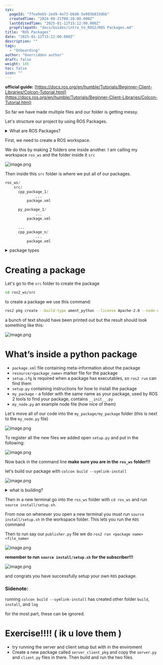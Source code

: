 ```yaml
---
sys:
  pageId: "7fea9eb5-2ed9-4e73-b6d6-5e093b833dbb"
  createdTime: "2024-08-21T00:28:00.000Z"
  lastEditedTime: "2025-01-12T15:12:00.000Z"
  propFilepath: "docs/Guides/intro_to_ROS2/ROS Packages.md"
title: "ROS Packages"
date: "2025-01-12T15:12:00.000Z"
description: ""
tags:
  - "Onboarding"
author: "Overridden author"
draft: false
weight: 145
toc: false
icon: ""
---
```


**official guide:** [https://docs.ros.org/en/humble/Tutorials/Beginner-Client-Libraries/Colcon-Tutorial.html](https://docs.ros.org/en/humble/Tutorials/Beginner-Client-Libraries/Colcon-Tutorial.html)

So far we have made multiple files and our folder is getting messy.

Let's structure our project by using ROS Packages.

<details>

<summary>What are ROS Packages?</summary>

ROS Packages are, as the name implies, packages of code that are highly sharable between ROS developers.

They consist of a folder, `package.xml` file, and source code

```python
      cpp_package_1/
		      ... imagine much code files here ..
          package.xml
```

</details>

First, we need to create a ROS workspace.

We do this by making 2 folders one inside another. I am calling my workspace `ros_ws` and the folder inside it `src`

![image.png](https://prod-files-secure.s3.us-west-2.amazonaws.com/d518164a-d88e-44d1-a4ee-3adb3bd8bce0/70706947-fd18-4537-a67b-e12946812d31/image.png?X-Amz-Algorithm=AWS4-HMAC-SHA256&X-Amz-Content-Sha256=UNSIGNED-PAYLOAD&X-Amz-Credential=ASIAZI2LB466U7ZWRTFW%2F20250607%2Fus-west-2%2Fs3%2Faws4_request&X-Amz-Date=20250607T061128Z&X-Amz-Expires=3600&X-Amz-Security-Token=IQoJb3JpZ2luX2VjEJT%2F%2F%2F%2F%2F%2F%2F%2F%2F%2FwEaCXVzLXdlc3QtMiJHMEUCIQCYauthuo09LaKZzMH%2F0fdBKjdKI9m1VATEGMVb7IF%2F6AIgXpPfTpTtzktE%2FyYo75wEkRu53P%2BwC9oDYGOB%2BCXuW5cq%2FwMIbRAAGgw2Mzc0MjMxODM4MDUiDMxkkuxhw%2FwtsedndyrcA5R16v8iA1RxFQeE6ZY%2FyKhGq1ZuHctLTUKaMk51he%2F9egksVU02adydrp5QnMJhFmwEdvE4klqaK51KJd1Bxiv%2Fcl6ArtQr2iRMbgbz851nJgJR3T%2FV1enZehyc26taCO0zCG6jvrDHCbikf8d6bfNUcrF8IWuz%2Fvo9oKEDLVcpvaAg%2BDV3LWLT%2BBCejvdUyeDaYYI8T8vAM8BxD8LBbUGJCkm5kt%2F4Atx8hmmk1Ba%2BiYHqB5A3n4bH6nMmF7M6SSBRgDMVzMtaDHhU8Cufj3stZ4OLnhxY80jjugHc4vCyLq6xzppij%2ByCzy0Ivcwt5GUqYetc%2FrS6Y18Y3rScjnaP5dXsqFyuSV4XLnG0eZzoLmkXCX1dnG1oYZ55NxXng1j0qsC2UzxoIxMiKf82cTceOHke4WcgFClmr%2FqsocrLoT8OqOzzofuaFTUMCedqnYkQVJ8aA2vLeWBxEPDV8FwqjigQReCSNQF6pp0KPAIEgCz6FwB%2FRiO6O8nzgG0J5Cd9ZRY42JrHrUKaJHJxomMz1TBAMeNxDuGX90rurEvmktoyYTyejNsBr%2BhjDsbEXEtQ%2Bf2FjY8UktJH2%2F2lCtrqdOn2qpR%2BKohh30A8W7Auc2CaePA4dBNPQdMYMKj6jsIGOqUBPAAv5agIgwnqmE4%2FwiP1nbW0kcM9yPcmLioQh3vEEtLEvqTtu%2BImAuvFiEdnbTKG7nAVRuZf7Sukm%2B0FXG7PMfyD%2FOZ%2FuptfThG8kl9xINydc9fBUXjp%2Fqn%2F2T46Lt2yV4pZH7U9TXiKh5V6rsDhbB6cGB7K86FZ2%2BHsljfVxmDoTyV0jP8TlCHVThu93ZxPABpH9r2RKuctG1LLrTj9x%2Fzf1Fsi&X-Amz-Signature=939982a3932cde2d5159f6715486fc633f6cac2ce236b026f1776b9990e5550f&X-Amz-SignedHeaders=host&x-id=GetObject)

Then inside this `src` folder is where we put all of our packages.

```python
ros_ws/
    src/
      cpp_package_1/
		      ...
          package.xml

      py_package_1/
		      ...
          package.xml

      ...
      cpp_package_n/
		      ...
          package.xml

```

<details>

<summary>package types</summary>

packages can be either `C++` or python.

the intern file structure is different for each but for this guide we will stick to creating python packages

</details>

# Creating a package

Let's go to the `src` folder to create the package

```bash
cd ros2_ws/src
```

to create a package we use this command:

```bash
ros2 pkg create --build-type ament_python --license Apache-2.0 --node-name my_node my_package
```

a bunch of text should have been printed out but the result should look something like this:

![image.png](https://prod-files-secure.s3.us-west-2.amazonaws.com/d518164a-d88e-44d1-a4ee-3adb3bd8bce0/e6cf1e3f-8512-4a3e-b131-079f800bf3e8/image.png?X-Amz-Algorithm=AWS4-HMAC-SHA256&X-Amz-Content-Sha256=UNSIGNED-PAYLOAD&X-Amz-Credential=ASIAZI2LB466U7ZWRTFW%2F20250607%2Fus-west-2%2Fs3%2Faws4_request&X-Amz-Date=20250607T061128Z&X-Amz-Expires=3600&X-Amz-Security-Token=IQoJb3JpZ2luX2VjEJT%2F%2F%2F%2F%2F%2F%2F%2F%2F%2FwEaCXVzLXdlc3QtMiJHMEUCIQCYauthuo09LaKZzMH%2F0fdBKjdKI9m1VATEGMVb7IF%2F6AIgXpPfTpTtzktE%2FyYo75wEkRu53P%2BwC9oDYGOB%2BCXuW5cq%2FwMIbRAAGgw2Mzc0MjMxODM4MDUiDMxkkuxhw%2FwtsedndyrcA5R16v8iA1RxFQeE6ZY%2FyKhGq1ZuHctLTUKaMk51he%2F9egksVU02adydrp5QnMJhFmwEdvE4klqaK51KJd1Bxiv%2Fcl6ArtQr2iRMbgbz851nJgJR3T%2FV1enZehyc26taCO0zCG6jvrDHCbikf8d6bfNUcrF8IWuz%2Fvo9oKEDLVcpvaAg%2BDV3LWLT%2BBCejvdUyeDaYYI8T8vAM8BxD8LBbUGJCkm5kt%2F4Atx8hmmk1Ba%2BiYHqB5A3n4bH6nMmF7M6SSBRgDMVzMtaDHhU8Cufj3stZ4OLnhxY80jjugHc4vCyLq6xzppij%2ByCzy0Ivcwt5GUqYetc%2FrS6Y18Y3rScjnaP5dXsqFyuSV4XLnG0eZzoLmkXCX1dnG1oYZ55NxXng1j0qsC2UzxoIxMiKf82cTceOHke4WcgFClmr%2FqsocrLoT8OqOzzofuaFTUMCedqnYkQVJ8aA2vLeWBxEPDV8FwqjigQReCSNQF6pp0KPAIEgCz6FwB%2FRiO6O8nzgG0J5Cd9ZRY42JrHrUKaJHJxomMz1TBAMeNxDuGX90rurEvmktoyYTyejNsBr%2BhjDsbEXEtQ%2Bf2FjY8UktJH2%2F2lCtrqdOn2qpR%2BKohh30A8W7Auc2CaePA4dBNPQdMYMKj6jsIGOqUBPAAv5agIgwnqmE4%2FwiP1nbW0kcM9yPcmLioQh3vEEtLEvqTtu%2BImAuvFiEdnbTKG7nAVRuZf7Sukm%2B0FXG7PMfyD%2FOZ%2FuptfThG8kl9xINydc9fBUXjp%2Fqn%2F2T46Lt2yV4pZH7U9TXiKh5V6rsDhbB6cGB7K86FZ2%2BHsljfVxmDoTyV0jP8TlCHVThu93ZxPABpH9r2RKuctG1LLrTj9x%2Fzf1Fsi&X-Amz-Signature=a88bf8220afeeca2175de9721363e4cb4b0f7c691d987c052407f0297d7bf8b5&X-Amz-SignedHeaders=host&x-id=GetObject)

# What’s inside a python package

- `package.xml` file containing meta-information about the package
- `resource/<package_name>` marker file for the package
- `setup.cfg` is required when a package has executables, so `ros2 run` can find them
- `setup.py` containing instructions for how to install the package
- `my_package` - a folder with the same name as your package, used by ROS 2 tools to find your package, contains `__init__.py`
- `my_node.py` an example node file (how nice of them)

Let's move all of our code into the `my_package/my_package` folder (this is next to the `my_node.py` file)

![image.png](https://prod-files-secure.s3.us-west-2.amazonaws.com/d518164a-d88e-44d1-a4ee-3adb3bd8bce0/9ce58f11-0da9-4d3e-b86d-506a9685d378/image.png?X-Amz-Algorithm=AWS4-HMAC-SHA256&X-Amz-Content-Sha256=UNSIGNED-PAYLOAD&X-Amz-Credential=ASIAZI2LB466U7ZWRTFW%2F20250607%2Fus-west-2%2Fs3%2Faws4_request&X-Amz-Date=20250607T061128Z&X-Amz-Expires=3600&X-Amz-Security-Token=IQoJb3JpZ2luX2VjEJT%2F%2F%2F%2F%2F%2F%2F%2F%2F%2FwEaCXVzLXdlc3QtMiJHMEUCIQCYauthuo09LaKZzMH%2F0fdBKjdKI9m1VATEGMVb7IF%2F6AIgXpPfTpTtzktE%2FyYo75wEkRu53P%2BwC9oDYGOB%2BCXuW5cq%2FwMIbRAAGgw2Mzc0MjMxODM4MDUiDMxkkuxhw%2FwtsedndyrcA5R16v8iA1RxFQeE6ZY%2FyKhGq1ZuHctLTUKaMk51he%2F9egksVU02adydrp5QnMJhFmwEdvE4klqaK51KJd1Bxiv%2Fcl6ArtQr2iRMbgbz851nJgJR3T%2FV1enZehyc26taCO0zCG6jvrDHCbikf8d6bfNUcrF8IWuz%2Fvo9oKEDLVcpvaAg%2BDV3LWLT%2BBCejvdUyeDaYYI8T8vAM8BxD8LBbUGJCkm5kt%2F4Atx8hmmk1Ba%2BiYHqB5A3n4bH6nMmF7M6SSBRgDMVzMtaDHhU8Cufj3stZ4OLnhxY80jjugHc4vCyLq6xzppij%2ByCzy0Ivcwt5GUqYetc%2FrS6Y18Y3rScjnaP5dXsqFyuSV4XLnG0eZzoLmkXCX1dnG1oYZ55NxXng1j0qsC2UzxoIxMiKf82cTceOHke4WcgFClmr%2FqsocrLoT8OqOzzofuaFTUMCedqnYkQVJ8aA2vLeWBxEPDV8FwqjigQReCSNQF6pp0KPAIEgCz6FwB%2FRiO6O8nzgG0J5Cd9ZRY42JrHrUKaJHJxomMz1TBAMeNxDuGX90rurEvmktoyYTyejNsBr%2BhjDsbEXEtQ%2Bf2FjY8UktJH2%2F2lCtrqdOn2qpR%2BKohh30A8W7Auc2CaePA4dBNPQdMYMKj6jsIGOqUBPAAv5agIgwnqmE4%2FwiP1nbW0kcM9yPcmLioQh3vEEtLEvqTtu%2BImAuvFiEdnbTKG7nAVRuZf7Sukm%2B0FXG7PMfyD%2FOZ%2FuptfThG8kl9xINydc9fBUXjp%2Fqn%2F2T46Lt2yV4pZH7U9TXiKh5V6rsDhbB6cGB7K86FZ2%2BHsljfVxmDoTyV0jP8TlCHVThu93ZxPABpH9r2RKuctG1LLrTj9x%2Fzf1Fsi&X-Amz-Signature=11a37ffa6800841603d9dfc24fe461e163685595f74e7279a438039ee776a62f&X-Amz-SignedHeaders=host&x-id=GetObject)

To register all the new files we added open `setup.py` and put in the following:

![image.png](https://prod-files-secure.s3.us-west-2.amazonaws.com/d518164a-d88e-44d1-a4ee-3adb3bd8bce0/1cd7c262-4cae-4496-9d75-c178537d24a2/image.png?X-Amz-Algorithm=AWS4-HMAC-SHA256&X-Amz-Content-Sha256=UNSIGNED-PAYLOAD&X-Amz-Credential=ASIAZI2LB466U7ZWRTFW%2F20250607%2Fus-west-2%2Fs3%2Faws4_request&X-Amz-Date=20250607T061128Z&X-Amz-Expires=3600&X-Amz-Security-Token=IQoJb3JpZ2luX2VjEJT%2F%2F%2F%2F%2F%2F%2F%2F%2F%2FwEaCXVzLXdlc3QtMiJHMEUCIQCYauthuo09LaKZzMH%2F0fdBKjdKI9m1VATEGMVb7IF%2F6AIgXpPfTpTtzktE%2FyYo75wEkRu53P%2BwC9oDYGOB%2BCXuW5cq%2FwMIbRAAGgw2Mzc0MjMxODM4MDUiDMxkkuxhw%2FwtsedndyrcA5R16v8iA1RxFQeE6ZY%2FyKhGq1ZuHctLTUKaMk51he%2F9egksVU02adydrp5QnMJhFmwEdvE4klqaK51KJd1Bxiv%2Fcl6ArtQr2iRMbgbz851nJgJR3T%2FV1enZehyc26taCO0zCG6jvrDHCbikf8d6bfNUcrF8IWuz%2Fvo9oKEDLVcpvaAg%2BDV3LWLT%2BBCejvdUyeDaYYI8T8vAM8BxD8LBbUGJCkm5kt%2F4Atx8hmmk1Ba%2BiYHqB5A3n4bH6nMmF7M6SSBRgDMVzMtaDHhU8Cufj3stZ4OLnhxY80jjugHc4vCyLq6xzppij%2ByCzy0Ivcwt5GUqYetc%2FrS6Y18Y3rScjnaP5dXsqFyuSV4XLnG0eZzoLmkXCX1dnG1oYZ55NxXng1j0qsC2UzxoIxMiKf82cTceOHke4WcgFClmr%2FqsocrLoT8OqOzzofuaFTUMCedqnYkQVJ8aA2vLeWBxEPDV8FwqjigQReCSNQF6pp0KPAIEgCz6FwB%2FRiO6O8nzgG0J5Cd9ZRY42JrHrUKaJHJxomMz1TBAMeNxDuGX90rurEvmktoyYTyejNsBr%2BhjDsbEXEtQ%2Bf2FjY8UktJH2%2F2lCtrqdOn2qpR%2BKohh30A8W7Auc2CaePA4dBNPQdMYMKj6jsIGOqUBPAAv5agIgwnqmE4%2FwiP1nbW0kcM9yPcmLioQh3vEEtLEvqTtu%2BImAuvFiEdnbTKG7nAVRuZf7Sukm%2B0FXG7PMfyD%2FOZ%2FuptfThG8kl9xINydc9fBUXjp%2Fqn%2F2T46Lt2yV4pZH7U9TXiKh5V6rsDhbB6cGB7K86FZ2%2BHsljfVxmDoTyV0jP8TlCHVThu93ZxPABpH9r2RKuctG1LLrTj9x%2Fzf1Fsi&X-Amz-Signature=d62510a6bd92cfef08c5502b55aac123e45dfb04523c9924eaf15b4009faf136&X-Amz-SignedHeaders=host&x-id=GetObject)

Now back in the command line **make sure you are in the** **`ros_ws`** **folder!!!**

let's build our package with `colcon build --symlink-install`

![image.png](https://prod-files-secure.s3.us-west-2.amazonaws.com/d518164a-d88e-44d1-a4ee-3adb3bd8bce0/2f2a0d27-b173-48fd-b189-5f5c0ce65619/image.png?X-Amz-Algorithm=AWS4-HMAC-SHA256&X-Amz-Content-Sha256=UNSIGNED-PAYLOAD&X-Amz-Credential=ASIAZI2LB466U7ZWRTFW%2F20250607%2Fus-west-2%2Fs3%2Faws4_request&X-Amz-Date=20250607T061128Z&X-Amz-Expires=3600&X-Amz-Security-Token=IQoJb3JpZ2luX2VjEJT%2F%2F%2F%2F%2F%2F%2F%2F%2F%2FwEaCXVzLXdlc3QtMiJHMEUCIQCYauthuo09LaKZzMH%2F0fdBKjdKI9m1VATEGMVb7IF%2F6AIgXpPfTpTtzktE%2FyYo75wEkRu53P%2BwC9oDYGOB%2BCXuW5cq%2FwMIbRAAGgw2Mzc0MjMxODM4MDUiDMxkkuxhw%2FwtsedndyrcA5R16v8iA1RxFQeE6ZY%2FyKhGq1ZuHctLTUKaMk51he%2F9egksVU02adydrp5QnMJhFmwEdvE4klqaK51KJd1Bxiv%2Fcl6ArtQr2iRMbgbz851nJgJR3T%2FV1enZehyc26taCO0zCG6jvrDHCbikf8d6bfNUcrF8IWuz%2Fvo9oKEDLVcpvaAg%2BDV3LWLT%2BBCejvdUyeDaYYI8T8vAM8BxD8LBbUGJCkm5kt%2F4Atx8hmmk1Ba%2BiYHqB5A3n4bH6nMmF7M6SSBRgDMVzMtaDHhU8Cufj3stZ4OLnhxY80jjugHc4vCyLq6xzppij%2ByCzy0Ivcwt5GUqYetc%2FrS6Y18Y3rScjnaP5dXsqFyuSV4XLnG0eZzoLmkXCX1dnG1oYZ55NxXng1j0qsC2UzxoIxMiKf82cTceOHke4WcgFClmr%2FqsocrLoT8OqOzzofuaFTUMCedqnYkQVJ8aA2vLeWBxEPDV8FwqjigQReCSNQF6pp0KPAIEgCz6FwB%2FRiO6O8nzgG0J5Cd9ZRY42JrHrUKaJHJxomMz1TBAMeNxDuGX90rurEvmktoyYTyejNsBr%2BhjDsbEXEtQ%2Bf2FjY8UktJH2%2F2lCtrqdOn2qpR%2BKohh30A8W7Auc2CaePA4dBNPQdMYMKj6jsIGOqUBPAAv5agIgwnqmE4%2FwiP1nbW0kcM9yPcmLioQh3vEEtLEvqTtu%2BImAuvFiEdnbTKG7nAVRuZf7Sukm%2B0FXG7PMfyD%2FOZ%2FuptfThG8kl9xINydc9fBUXjp%2Fqn%2F2T46Lt2yV4pZH7U9TXiKh5V6rsDhbB6cGB7K86FZ2%2BHsljfVxmDoTyV0jP8TlCHVThu93ZxPABpH9r2RKuctG1LLrTj9x%2Fzf1Fsi&X-Amz-Signature=654c1afcf37809492db8ec0342ae3297f977ba692243bf90c790a2ef5e7a9257&X-Amz-SignedHeaders=host&x-id=GetObject)

<details>

<summary>what is building?</summary>

if you are a CS major at Rose-Hulman you will learn the answer to this in CSSE132

but TLDR; is it combines all the code files into one program that can be run easily 

</details>

Then in a new terminal go into the `ros_ws` folder with `cd ros_ws` and run `source install/setup.sh`. 

From now on whenever you open a new terminal you must run `source install/setup.sh` in the workspace folder. This lets you run the `ROS` command

Then to run say our `publisher.py` file we do `ros2 run <package name> <file_name>`

![image.png](https://prod-files-secure.s3.us-west-2.amazonaws.com/d518164a-d88e-44d1-a4ee-3adb3bd8bce0/4f4b1219-3a44-4632-aa0a-ce3471699f59/image.png?X-Amz-Algorithm=AWS4-HMAC-SHA256&X-Amz-Content-Sha256=UNSIGNED-PAYLOAD&X-Amz-Credential=ASIAZI2LB466U7ZWRTFW%2F20250607%2Fus-west-2%2Fs3%2Faws4_request&X-Amz-Date=20250607T061128Z&X-Amz-Expires=3600&X-Amz-Security-Token=IQoJb3JpZ2luX2VjEJT%2F%2F%2F%2F%2F%2F%2F%2F%2F%2FwEaCXVzLXdlc3QtMiJHMEUCIQCYauthuo09LaKZzMH%2F0fdBKjdKI9m1VATEGMVb7IF%2F6AIgXpPfTpTtzktE%2FyYo75wEkRu53P%2BwC9oDYGOB%2BCXuW5cq%2FwMIbRAAGgw2Mzc0MjMxODM4MDUiDMxkkuxhw%2FwtsedndyrcA5R16v8iA1RxFQeE6ZY%2FyKhGq1ZuHctLTUKaMk51he%2F9egksVU02adydrp5QnMJhFmwEdvE4klqaK51KJd1Bxiv%2Fcl6ArtQr2iRMbgbz851nJgJR3T%2FV1enZehyc26taCO0zCG6jvrDHCbikf8d6bfNUcrF8IWuz%2Fvo9oKEDLVcpvaAg%2BDV3LWLT%2BBCejvdUyeDaYYI8T8vAM8BxD8LBbUGJCkm5kt%2F4Atx8hmmk1Ba%2BiYHqB5A3n4bH6nMmF7M6SSBRgDMVzMtaDHhU8Cufj3stZ4OLnhxY80jjugHc4vCyLq6xzppij%2ByCzy0Ivcwt5GUqYetc%2FrS6Y18Y3rScjnaP5dXsqFyuSV4XLnG0eZzoLmkXCX1dnG1oYZ55NxXng1j0qsC2UzxoIxMiKf82cTceOHke4WcgFClmr%2FqsocrLoT8OqOzzofuaFTUMCedqnYkQVJ8aA2vLeWBxEPDV8FwqjigQReCSNQF6pp0KPAIEgCz6FwB%2FRiO6O8nzgG0J5Cd9ZRY42JrHrUKaJHJxomMz1TBAMeNxDuGX90rurEvmktoyYTyejNsBr%2BhjDsbEXEtQ%2Bf2FjY8UktJH2%2F2lCtrqdOn2qpR%2BKohh30A8W7Auc2CaePA4dBNPQdMYMKj6jsIGOqUBPAAv5agIgwnqmE4%2FwiP1nbW0kcM9yPcmLioQh3vEEtLEvqTtu%2BImAuvFiEdnbTKG7nAVRuZf7Sukm%2B0FXG7PMfyD%2FOZ%2FuptfThG8kl9xINydc9fBUXjp%2Fqn%2F2T46Lt2yV4pZH7U9TXiKh5V6rsDhbB6cGB7K86FZ2%2BHsljfVxmDoTyV0jP8TlCHVThu93ZxPABpH9r2RKuctG1LLrTj9x%2Fzf1Fsi&X-Amz-Signature=45a615fc4a49cba4adf6ab6402392d30b4b03f4be98baea53664cdc91b4c3ad4&X-Amz-SignedHeaders=host&x-id=GetObject)

**remember to run** **`source install/setup.sh`** **for the subscriber!!!**

![image.png](https://prod-files-secure.s3.us-west-2.amazonaws.com/d518164a-d88e-44d1-a4ee-3adb3bd8bce0/02121119-dad4-49ec-8356-c956108b4243/image.png?X-Amz-Algorithm=AWS4-HMAC-SHA256&X-Amz-Content-Sha256=UNSIGNED-PAYLOAD&X-Amz-Credential=ASIAZI2LB466U7ZWRTFW%2F20250607%2Fus-west-2%2Fs3%2Faws4_request&X-Amz-Date=20250607T061128Z&X-Amz-Expires=3600&X-Amz-Security-Token=IQoJb3JpZ2luX2VjEJT%2F%2F%2F%2F%2F%2F%2F%2F%2F%2FwEaCXVzLXdlc3QtMiJHMEUCIQCYauthuo09LaKZzMH%2F0fdBKjdKI9m1VATEGMVb7IF%2F6AIgXpPfTpTtzktE%2FyYo75wEkRu53P%2BwC9oDYGOB%2BCXuW5cq%2FwMIbRAAGgw2Mzc0MjMxODM4MDUiDMxkkuxhw%2FwtsedndyrcA5R16v8iA1RxFQeE6ZY%2FyKhGq1ZuHctLTUKaMk51he%2F9egksVU02adydrp5QnMJhFmwEdvE4klqaK51KJd1Bxiv%2Fcl6ArtQr2iRMbgbz851nJgJR3T%2FV1enZehyc26taCO0zCG6jvrDHCbikf8d6bfNUcrF8IWuz%2Fvo9oKEDLVcpvaAg%2BDV3LWLT%2BBCejvdUyeDaYYI8T8vAM8BxD8LBbUGJCkm5kt%2F4Atx8hmmk1Ba%2BiYHqB5A3n4bH6nMmF7M6SSBRgDMVzMtaDHhU8Cufj3stZ4OLnhxY80jjugHc4vCyLq6xzppij%2ByCzy0Ivcwt5GUqYetc%2FrS6Y18Y3rScjnaP5dXsqFyuSV4XLnG0eZzoLmkXCX1dnG1oYZ55NxXng1j0qsC2UzxoIxMiKf82cTceOHke4WcgFClmr%2FqsocrLoT8OqOzzofuaFTUMCedqnYkQVJ8aA2vLeWBxEPDV8FwqjigQReCSNQF6pp0KPAIEgCz6FwB%2FRiO6O8nzgG0J5Cd9ZRY42JrHrUKaJHJxomMz1TBAMeNxDuGX90rurEvmktoyYTyejNsBr%2BhjDsbEXEtQ%2Bf2FjY8UktJH2%2F2lCtrqdOn2qpR%2BKohh30A8W7Auc2CaePA4dBNPQdMYMKj6jsIGOqUBPAAv5agIgwnqmE4%2FwiP1nbW0kcM9yPcmLioQh3vEEtLEvqTtu%2BImAuvFiEdnbTKG7nAVRuZf7Sukm%2B0FXG7PMfyD%2FOZ%2FuptfThG8kl9xINydc9fBUXjp%2Fqn%2F2T46Lt2yV4pZH7U9TXiKh5V6rsDhbB6cGB7K86FZ2%2BHsljfVxmDoTyV0jP8TlCHVThu93ZxPABpH9r2RKuctG1LLrTj9x%2Fzf1Fsi&X-Amz-Signature=e2ed2b9aa7d634bf54ef8c4b7fc531bb4f60edbc84ae13abf3e31f92ba7414f8&X-Amz-SignedHeaders=host&x-id=GetObject)

and congrats you have successfully setup your own `ROS` package.

### Sidenote:

running `colcon build --symlink-install` has created other folder `build`, `install`, and `log`

for the most part, these can be ignored.

# Exercise!!!! ( ik u love them )

- try running the server and client setup but with in the enviroment
- Create a new package called `server_client_pkg` and copy the `server.py` and `client.py` files in there. Then build and run the two files.

